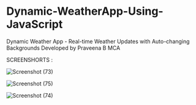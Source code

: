 # Dynamic-WeatherApp-Using-JavaScript
Dynamic Weather App - Real-time Weather Updates with Auto-changing Backgrounds Developed by Praveena B MCA

SCREENSHORTS :

![Screenshot (73)](https://github.com/Praveena1309/Dynamic-WeatherApp-Using-JavaScript/assets/121342359/bab5e807-6208-406a-9ae3-42eb756597f5)

![Screenshot (75)](https://github.com/Praveena1309/Dynamic-WeatherApp-Using-JavaScript/assets/121342359/1a4561a8-f85d-4dcb-95f0-835b0b83318b)

![Screenshot (74)](https://github.com/Praveena1309/Dynamic-WeatherApp-Using-JavaScript/assets/121342359/f810b29d-833b-4484-a117-c6d66cb103f3)
